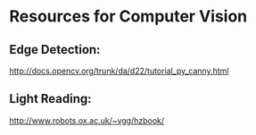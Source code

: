 # Resources for Computer Vision

## Edge Detection:
http://docs.opencv.org/trunk/da/d22/tutorial_py_canny.html


## Light Reading:

http://www.robots.ox.ac.uk/~vgg/hzbook/
